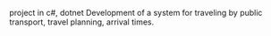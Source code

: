 project in c#, dotnet
Development of a system for traveling by public transport, travel planning, arrival times.
